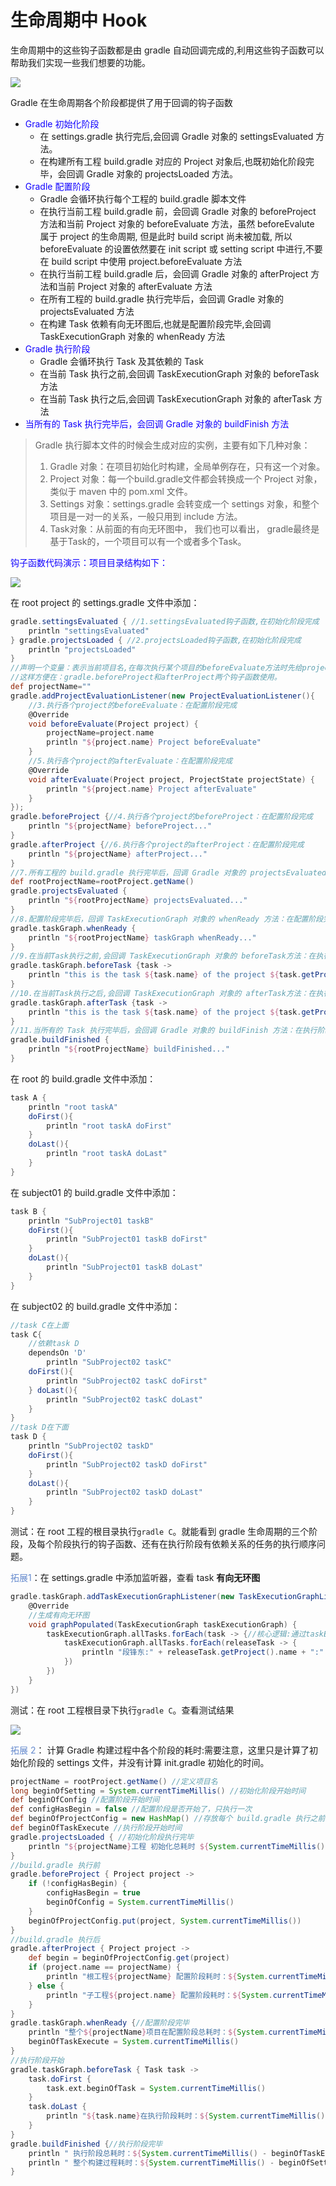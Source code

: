 # 生命周期中 Hook

生命周期中的这些钩子函数都是由 gradle 自动回调完成的,利用这些钩子函数可以帮助我们实现一些我们想要的功能。

![](./assets/Snipaste_2022-10-08_16-01-29.png)

Gradle 在生命周期各个阶段都提供了用于回调的钩子函数

* <font color="#1102ff">Gradle 初始化阶段</font>
  * 在 settings.gradle 执行完后,会回调 Gradle 对象的 settingsEvaluated 方法。
  * 在构建所有工程 build.gradle 对应的 Project 对象后,也既初始化阶段完毕，会回调 Gradle 对象的 projectsLoaded 方法。
* <font color="#1102ff">Gradle 配置阶段</font>
  * Gradle 会循环执行每个工程的 build.gradle 脚本文件
  * 在执行当前工程 build.gradle 前，会回调 Gradle 对象的 beforeProject 方法和当前 Project 对象的 beforeEvaluate 方法，虽然 beforeEvalute 属于 project 的生命周期, 但是此时 build script 尚未被加载, 所以 beforeEvaluate 的设置依然要在 init script 或 setting script 中进行,不要在 build script 中使用 project.beforeEvaluate 方法
  * 在执行当前工程 build.gradle 后，会回调 Gradle 对象的 afterProject 方法和当前 Project 对象的 afterEvaluate 方法
  * 在所有工程的 build.gradle 执行完毕后，会回调 Gradle 对象的 projectsEvaluated 方法
  * 在构建 Task 依赖有向无环图后,也就是配置阶段完毕,会回调 TaskExecutionGraph 对象的 whenReady 方法
* <font color="#1102ff">Gradle 执行阶段</font>
  * Gradle 会循环执行 Task 及其依赖的 Task
  * 在当前 Task 执行之前,会回调 TaskExecutionGraph 对象的 beforeTask 方法
  * 在当前 Task 执行之后,会回调 TaskExecutionGraph 对象的 afterTask 方法
* <font color="#1102ff">当所有的 Task 执行完毕后，会回调 Gradle 对象的 buildFinish 方法</font>

> Gradle 执行脚本文件的时候会生成对应的实例，主要有如下几种对象：  
>
> 1. Gradle 对象：在项目初始化时构建，全局单例存在，只有这一个对象。
> 2. Project 对象：每一个build.gradle文件都会转换成一个 Project 对象，类似于 maven 中的 pom.xml 文件。
> 3. Settings 对象：settings.gradle 会转变成一个 settings 对象，和整个项目是一对一的关系，一般只用到 include 方法。
> 4. Task对象：从前面的有向无环图中， 我们也可以看出， gradle最终是基于Task的，一个项目可以有一个或者多个Task。

<font color="#1102ff">钩子函数代码演示：项目目录结构如下：</font>

![](./assets/Snipaste_2022-10-09_09-31-56.png)

在 root project 的 settings.gradle 文件中添加：

~~~groovy
gradle.settingsEvaluated { //1.settingsEvaluated钩子函数,在初始化阶段完成
	println "settingsEvaluated"
} gradle.projectsLoaded { //2.projectsLoaded钩子函数,在初始化阶段完成
	println "projectsLoaded"
} 
//声明一个变量：表示当前项目名,在每次执行某个项目的beforeEvaluate方法时先给projectName变量赋值
//这样方便在：gradle.beforeProject和afterProject两个钩子函数使用。
def projectName=""
gradle.addProjectEvaluationListener(new ProjectEvaluationListener(){
    //3.执行各个project的beforeEvaluate：在配置阶段完成
    @Override
    void beforeEvaluate(Project project) {
        projectName=project.name
        println "${project.name} Project beforeEvaluate"
    } 
    //5.执行各个project的afterEvaluate：在配置阶段完成
    @Override
    void afterEvaluate(Project project, ProjectState projectState) {
        println "${project.name} Project afterEvaluate"
    }
});
gradle.beforeProject {//4.执行各个project的beforeProject：在配置阶段完成
	println "${projectName} beforeProject..."
} 
gradle.afterProject {//6.执行各个project的afterProject：在配置阶段完成
	println "${projectName} afterProject..."
} 
//7.所有工程的 build.gradle 执行完毕后，回调 Gradle 对象的 projectsEvaluated 方法：在配置阶段完成
def rootProjectName=rootProject.getName()
gradle.projectsEvaluated {
	println "${rootProjectName} projectsEvaluated..."
} 
//8.配置阶段完毕后，回调 TaskExecutionGraph 对象的 whenReady 方法：在配置阶段完成
gradle.taskGraph.whenReady {
	println "${rootProjectName} taskGraph whenReady..."
} 
//9.在当前Task执行之前,会回调 TaskExecutionGraph 对象的 beforeTask方法：在执行阶段完成
gradle.taskGraph.beforeTask {task ->
	println "this is the task ${task.name} of the project ${task.getProject().name} beforeTask.."
} 
//10.在当前Task执行之后,会回调 TaskExecutionGraph 对象的 afterTask方法：在执行阶段完成
gradle.taskGraph.afterTask {task ->
	println "this is the task ${task.name} of the project ${task.getProject().name} afterTask.."
} 
//11.当所有的 Task 执行完毕后，会回调 Gradle 对象的 buildFinish 方法：在执行阶段完成
gradle.buildFinished {
	println "${rootProjectName} buildFinished..."
}
~~~

在 root 的 build.gradle 文件中添加：

~~~groovy
task A {
    println "root taskA"
    doFirst(){
        println "root taskA doFirst"
    } 
    doLast(){
        println "root taskA doLast"
    }
}
~~~

在 subject01 的 build.gradle 文件中添加：

~~~groovy
task B {
    println "SubProject01 taskB"
    doFirst(){
    	println "SubProject01 taskB doFirst"
    } 
    doLast(){
    	println "SubProject01 taskB doLast"
    }
}
~~~

在 subject02 的 build.gradle 文件中添加：

~~~groovy
//task C在上面
task C{
    //依赖task D
    dependsOn 'D'
    	println "SubProject02 taskC"
    doFirst(){
    	println "SubProject02 taskC doFirst"
    } doLast(){
    	println "SubProject02 taskC doLast"
    }
} 
//task D在下面
task D {
    println "SubProject02 taskD"
    doFirst(){
    	println "SubProject02 taskD doFirst"
    } 
    doLast(){
    	println "SubProject02 taskD doLast"
    }
}
~~~

测试：在 root 工程的根目录执行`gradle C`。就能看到 gradle 生命周期的三个阶段，及每个阶段执行的钩子函数、还有在执行阶段有依赖关系的任务的执行顺序问题。  

<font color="#668bce">拓展1</font>：在 settings.gradle 中添加监听器，查看 task **有向无环图**

~~~groovy
gradle.taskGraph.addTaskExecutionGraphListener(new TaskExecutionGraphListener() {
    @Override
    //生成有向无环图
    void graphPopulated(TaskExecutionGraph taskExecutionGraph) {
        taskExecutionGraph.allTasks.forEach(task -> {//核心逻辑:通过taskExecutionGraph获得所有的task
            taskExecutionGraph.allTasks.forEach(releaseTask -> {
                println "段锋东:" + releaseTask.getProject().name + ":" + releaseTask.name
            })
        })
    }
})
~~~

测试：在 root 工程根目录下执行`gradle C`。查看测试结果

![](./assets/Snipaste_2022-10-10_11-04-36.png)

<font color="#668bce">拓展 2</font>： 计算 Gradle 构建过程中各个阶段的耗时:需要注意，这里只是计算了初始化阶段的 settings 文件，并没有计算 init.gradle 初始化的时间。  

~~~groovy
projectName = rootProject.getName() //定义项目名
long beginOfSetting = System.currentTimeMillis() //初始化阶段开始时间
def beginOfConfig //配置阶段开始时间
def configHasBegin = false //配置阶段是否开始了，只执行一次
def beginOfProjectConfig = new HashMap() //存放每个 build.gradle 执行之前的时间
def beginOfTaskExecute //执行阶段开始时间
gradle.projectsLoaded { //初始化阶段执行完毕
    println "${projectName}工程 初始化总耗时 ${System.currentTimeMillis() - beginOfSetting} ms"
}
//build.gradle 执行前
gradle.beforeProject { Project project ->
    if (!configHasBegin) {
        configHasBegin = true
        beginOfConfig = System.currentTimeMillis()
    }
    beginOfProjectConfig.put(project, System.currentTimeMillis())
}
//build.gradle 执行后
gradle.afterProject { Project project ->
    def begin = beginOfProjectConfig.get(project)
    if (project.name == projectName) {
        println "根工程${projectName} 配置阶段耗时：${System.currentTimeMillis() - begin} ms"
    } else {
        println "子工程${project.name} 配置阶段耗时：${System.currentTimeMillis() - begin} ms"
    }
}
gradle.taskGraph.whenReady {//配置阶段完毕
    println "整个${projectName}项目在配置阶段总耗时：${System.currentTimeMillis() - beginOfConfig} ms"
    beginOfTaskExecute = System.currentTimeMillis()
}
//执行阶段开始
gradle.taskGraph.beforeTask { Task task ->
    task.doFirst {
        task.ext.beginOfTask = System.currentTimeMillis()
    }
    task.doLast {
        println "${task.name}在执行阶段耗时：${System.currentTimeMillis() - task.ext.beginOfTask} ms"
    }
}
gradle.buildFinished {//执行阶段完毕
    println " 执行阶段总耗时：${System.currentTimeMillis() - beginOfTaskExecute} ms"
    println " 整个构建过程耗时：${System.currentTimeMillis() - beginOfSetting} ms"
}
~~~

